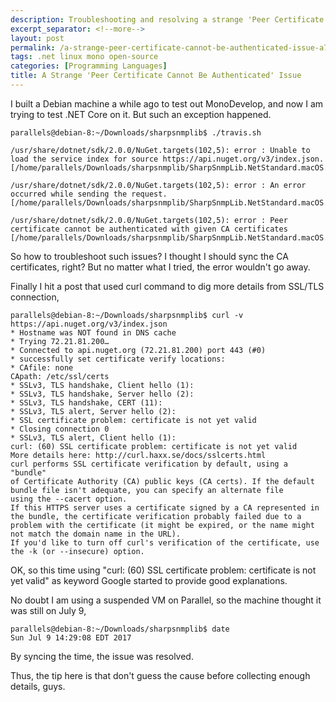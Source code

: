 ```yaml
---
description: Troubleshooting and resolving a strange 'Peer Certificate Cannot Be Authenticated' error when using .NET Core on Linux, which was caused by incorrect system time synchronization.
excerpt_separator: <!--more-->
layout: post
permalink: /a-strange-peer-certificate-cannot-be-authenticated-issue-a7f47193699
tags: .net linux mono open-source
categories: [Programming Languages]
title: A Strange 'Peer Certificate Cannot Be Authenticated' Issue
---
```

I built a Debian machine a while ago to test out MonoDevelop, and now I am trying to test .NET Core on it. But such an exception happened.
<!--more-->

``` shell
parallels@debian-8:~/Downloads/sharpsnmplib$ ./travis.sh

/usr/share/dotnet/sdk/2.0.0/NuGet.targets(102,5): error : Unable to load the service index for source https://api.nuget.org/v3/index.json. [/home/parallels/Downloads/sharpsnmplib/SharpSnmpLib.NetStandard.macOS.sln]

/usr/share/dotnet/sdk/2.0.0/NuGet.targets(102,5): error : An error occurred while sending the request. [/home/parallels/Downloads/sharpsnmplib/SharpSnmpLib.NetStandard.macOS.sln]

/usr/share/dotnet/sdk/2.0.0/NuGet.targets(102,5): error : Peer certificate cannot be authenticated with given CA certificates [/home/parallels/Downloads/sharpsnmplib/SharpSnmpLib.NetStandard.macOS.sln]
```

So how to troubleshoot such issues? I thought I should sync the CA certificates, right? But no matter what I tried, the error wouldn't go away.

Finally I hit a post that used curl command to dig more details from SSL/TLS connection,

``` shell
parallels@debian-8:~/Downloads/sharpsnmplib$ curl -v https://api.nuget.org/v3/index.json
* Hostname was NOT found in DNS cache
* Trying 72.21.81.200…
* Connected to api.nuget.org (72.21.81.200) port 443 (#0)
* successfully set certificate verify locations:
* CAfile: none
CApath: /etc/ssl/certs
* SSLv3, TLS handshake, Client hello (1):
* SSLv3, TLS handshake, Server hello (2):
* SSLv3, TLS handshake, CERT (11):
* SSLv3, TLS alert, Server hello (2):
* SSL certificate problem: certificate is not yet valid
* Closing connection 0
* SSLv3, TLS alert, Client hello (1):
curl: (60) SSL certificate problem: certificate is not yet valid
More details here: http://curl.haxx.se/docs/sslcerts.html
curl performs SSL certificate verification by default, using a "bundle"
of Certificate Authority (CA) public keys (CA certs). If the default
bundle file isn't adequate, you can specify an alternate file
using the --cacert option.
If this HTTPS server uses a certificate signed by a CA represented in
the bundle, the certificate verification probably failed due to a
problem with the certificate (it might be expired, or the name might
not match the domain name in the URL).
If you'd like to turn off curl's verification of the certificate, use
the -k (or --insecure) option.
```

OK, so this time using "curl: (60) SSL certificate problem: certificate is not yet valid" as keyword Google started to provide good explanations.

No doubt I am using a suspended VM on Parallel, so the machine thought it was still on July 9,
``` shell
parallels@debian-8:~/Downloads/sharpsnmplib$ date
Sun Jul 9 14:29:08 EDT 2017
```

By syncing the time, the issue was resolved.

Thus, the tip here is that don't guess the cause before collecting enough details, guys.
